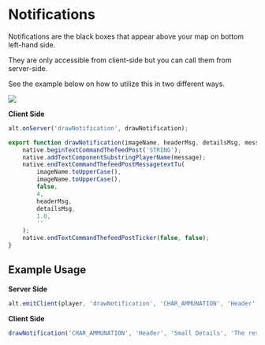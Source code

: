 # Notifications

Notifications are the black boxes that appear above your map on bottom left-hand side.

They are only accessible from client-side but you can call them from server-side.

See the example below on how to utilize this in two different ways.

![](../../img/notification.jpg)

**Client Side**

```js
alt.onServer('drawNotification', drawNotification);

export function drawNotification(imageName, headerMsg, detailsMsg, message) {
    native.beginTextCommandThefeedPost('STRING');
    native.addTextComponentSubstringPlayerName(message);
    native.endTextCommandThefeedPostMessagetextTu(
        imageName.toUpperCase(),
        imageName.toUpperCase(),
        false,
        4,
        headerMsg,
        detailsMsg,
        1.0,
        ''
    );
    native.endTextCommandThefeedPostTicker(false, false);
}
```

## Example Usage

**Server Side**

```js
alt.emitClient(player, 'drawNotification', 'CHAR_AMMUNATION', 'Header', 'Small Details', 'The rest of the owl.');
```

**Client Side**

```js
drawNotification('CHAR_AMMUNATION', 'Header', 'Small Details', 'The rest of the owl.');
```
